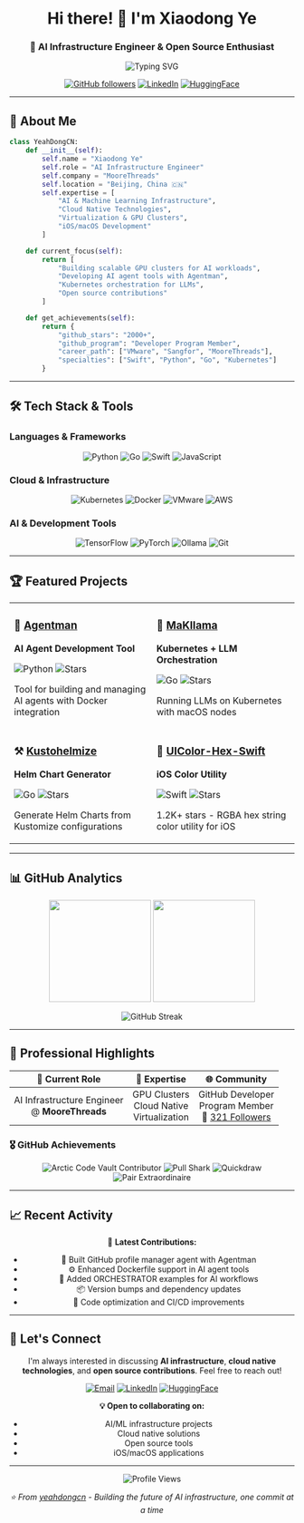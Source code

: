 <div align="center">

# Hi there! 👋 I'm Xiaodong Ye

### 🚀 AI Infrastructure Engineer & Open Source Enthusiast

<img src="https://readme-typing-svg.herokuapp.com?font=Fira+Code&size=24&duration=3000&pause=1000&color=00D4AA&center=true&vCenter=true&multiline=true&width=600&height=100&lines=Building+GPU+Clusters+for+AI;Cloud+Native+%26+Virtualization+Expert;iOS%2FmacOS+Developer" alt="Typing SVG" />

[![GitHub followers](https://img.shields.io/github/followers/yeahdongcn?label=Follow&style=social)](https://github.com/yeahdongcn)
[![LinkedIn](https://img.shields.io/badge/LinkedIn-Connect-blue?style=social&logo=linkedin)](https://www.linkedin.com/in/yeahdongcn/)
[![HuggingFace](https://img.shields.io/badge/🤗%20Hugging%20Face-yeahdongcn-yellow)](https://huggingface.co/yeahdongcn/)

</div>

---

## 🎯 About Me

```python
class YeahDongCN:
    def __init__(self):
        self.name = "Xiaodong Ye"
        self.role = "AI Infrastructure Engineer"
        self.company = "MooreThreads"
        self.location = "Beijing, China 🇨🇳"
        self.expertise = [
            "AI & Machine Learning Infrastructure",
            "Cloud Native Technologies",
            "Virtualization & GPU Clusters",
            "iOS/macOS Development"
        ]

    def current_focus(self):
        return [
            "Building scalable GPU clusters for AI workloads",
            "Developing AI agent tools with Agentman",
            "Kubernetes orchestration for LLMs",
            "Open source contributions"
        ]

    def get_achievements(self):
        return {
            "github_stars": "2000+",
            "github_program": "Developer Program Member",
            "career_path": ["VMware", "Sangfor", "MooreThreads"],
            "specialties": ["Swift", "Python", "Go", "Kubernetes"]
        }
```

---

## 🛠️ Tech Stack & Tools

### Languages & Frameworks
<div align="center">

![Python](https://img.shields.io/badge/Python-3776AB?style=for-the-badge&logo=python&logoColor=white)
![Go](https://img.shields.io/badge/Go-00ADD8?style=for-the-badge&logo=go&logoColor=white)
![Swift](https://img.shields.io/badge/Swift-FA7343?style=for-the-badge&logo=swift&logoColor=white)
![JavaScript](https://img.shields.io/badge/JavaScript-F7DF1E?style=for-the-badge&logo=javascript&logoColor=black)

</div>

### Cloud & Infrastructure
<div align="center">

![Kubernetes](https://img.shields.io/badge/Kubernetes-326CE5?style=for-the-badge&logo=kubernetes&logoColor=white)
![Docker](https://img.shields.io/badge/Docker-2496ED?style=for-the-badge&logo=docker&logoColor=white)
![VMware](https://img.shields.io/badge/VMware-607078?style=for-the-badge&logo=vmware&logoColor=white)
![AWS](https://img.shields.io/badge/Amazon_AWS-232F3E?style=for-the-badge&logo=amazon-aws&logoColor=white)

</div>

### AI & Development Tools
<div align="center">

![TensorFlow](https://img.shields.io/badge/TensorFlow-FF6F00?style=for-the-badge&logo=tensorflow&logoColor=white)
![PyTorch](https://img.shields.io/badge/PyTorch-EE4C2C?style=for-the-badge&logo=pytorch&logoColor=white)
![Ollama](https://img.shields.io/badge/Ollama-000000?style=for-the-badge&logo=ollama&logoColor=white)
![Git](https://img.shields.io/badge/Git-F05032?style=for-the-badge&logo=git&logoColor=white)

</div>

---

## 🏆 Featured Projects

<div align="center">

<table>
<tr>
<td width="50%">

### 🤖 [Agentman](https://github.com/yeahdongcn/agentman)
**AI Agent Development Tool**

![Python](https://img.shields.io/badge/Python-3776AB?style=flat-square&logo=python&logoColor=white)
![Stars](https://img.shields.io/github/stars/yeahdongcn/agentman?style=flat-square&color=yellow)

Tool for building and managing AI agents with Docker integration

</td>
<td width="50%">

### 🦙 [MaKllama](https://github.com/makllama/makllama)
**Kubernetes + LLM Orchestration**

![Go](https://img.shields.io/badge/Go-00ADD8?style=flat-square&logo=go&logoColor=white)
![Stars](https://img.shields.io/github/stars/makllama/makllama?style=flat-square&color=yellow)

Running LLMs on Kubernetes with macOS nodes

</td>
</tr>
<tr>
<td width="50%">

### ⚒️ [Kustohelmize](https://github.com/yeahdongcn/kustohelmize)
**Helm Chart Generator**

![Go](https://img.shields.io/badge/Go-00ADD8?style=flat-square&logo=go&logoColor=white)
![Stars](https://img.shields.io/github/stars/yeahdongcn/kustohelmize?style=flat-square&color=yellow)

Generate Helm Charts from Kustomize configurations

</td>
<td width="50%">

### 🎨 [UIColor-Hex-Swift](https://github.com/yeahdongcn/UIColor-Hex-Swift)
**iOS Color Utility**

![Swift](https://img.shields.io/badge/Swift-FA7343?style=flat-square&logo=swift&logoColor=white)
![Stars](https://img.shields.io/github/stars/yeahdongcn/UIColor-Hex-Swift?style=flat-square&color=yellow)

1.2K+ stars - RGBA hex string color utility for iOS

</td>
</tr>
</table>

</div>

---

## 📊 GitHub Analytics

<div align="center">

<img height="180em" src="https://github-readme-stats.vercel.app/api?username=yeahdongcn&show_icons=true&theme=github_dark&include_all_commits=true&count_private=true&hide_border=true"/>
<img height="180em" src="https://github-readme-stats.vercel.app/api/top-langs/?username=yeahdongcn&layout=compact&theme=github_dark&hide_border=true"/>

</div>

<div align="center">

![GitHub Streak](https://github-readme-streak-stats.herokuapp.com/?user=yeahdongcn&theme=github-dark-blue&hide_border=true)

</div>

---

## 🌟 Professional Highlights

<div align="center">

| 🏢 **Current Role** | 🎯 **Expertise** | 🌐 **Community** |
|:---:|:---:|:---:|
| AI Infrastructure Engineer<br/>@ **MooreThreads** | GPU Clusters<br/>Cloud Native<br/>Virtualization | GitHub Developer<br/>Program Member<br/>📝 [321 Followers](https://github.com/yeahdongcn) |

</div>

### 🎖️ GitHub Achievements
<div align="center">

![Arctic Code Vault Contributor](https://img.shields.io/badge/Arctic%20Code%20Vault-Contributor-blue?style=flat-square&logo=github)
![Pull Shark](https://img.shields.io/badge/Pull%20Shark-x3-orange?style=flat-square&logo=github)
![Quickdraw](https://img.shields.io/badge/Quickdraw-Achievement-green?style=flat-square&logo=github)
![Pair Extraordinaire](https://img.shields.io/badge/Pair%20Extraordinaire-x2-purple?style=flat-square&logo=github)

</div>

---

## 📈 Recent Activity

<div align="center">

<!--START_SECTION:activity-->
🎯 **Latest Contributions:**
- 🚀 Built GitHub profile manager agent with Agentman
- ⚙️ Enhanced Dockerfile support in AI agent tools
- 🔧 Added ORCHESTRATOR examples for AI workflows
- 📦 Version bumps and dependency updates
- 🧹 Code optimization and CI/CD improvements
<!--END_SECTION:activity-->

</div>

---

## 🤝 Let's Connect

<div align="center">

I'm always interested in discussing **AI infrastructure**, **cloud native technologies**, and **open source contributions**. Feel free to reach out!

[![Email](https://img.shields.io/badge/Email-yeahdongcn@gmail.com-red?style=for-the-badge&logo=gmail&logoColor=white)](mailto:yeahdongcn@gmail.com)
[![LinkedIn](https://img.shields.io/badge/LinkedIn-Connect-blue?style=for-the-badge&logo=linkedin&logoColor=white)](https://www.linkedin.com/in/yeahdongcn/)
[![HuggingFace](https://img.shields.io/badge/🤗%20Hugging%20Face-Follow-yellow?style=for-the-badge)](https://huggingface.co/yeahdongcn/)

**💡 Open to collaborating on:**
- AI/ML infrastructure projects
- Cloud native solutions
- Open source tools
- iOS/macOS applications

</div>

---

<div align="center">

![Profile Views](https://komarev.com/ghpvc/?username=yeahdongcn&color=blueviolet&style=flat-square&label=Profile+Views)

*⭐ From [yeahdongcn](https://github.com/yeahdongcn) - Building the future of AI infrastructure, one commit at a time*

</div>
